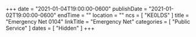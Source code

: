 +++
date = "2021-01-04T19:00:00-0600"
publishDate = "2021-01-02T19:00:00-0600"
endTime = ""
location = ""
ncs = [ "KE0LDS" ]
title = "Emergency Net 0104"
linkTitle = "Emergency Net"
categories = [ "Public Service" ]
dates = [ "Hidden" ]
+++
